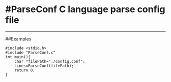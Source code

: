 #ParseConf
C language parse config file
==============
---
##Examples
```
#include <stdio.h>
#include "ParseConf.c"
int main(){
	char *filePath="./config.conf";
	Lines=ParseConf(filePath);
	return 0;
}
```

